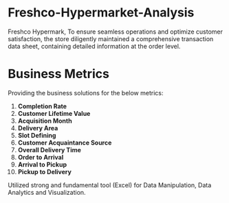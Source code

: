 # Freshco-Hypermarket-Analysis
Freshco Hypermark, To ensure seamless operations and optimize customer satisfaction, the store diligently maintained a comprehensive transaction data sheet, containing detailed information at the order level.

# Business Metrics

Providing the business solutions for the below metrics:

1. **Completion Rate**
2. **Customer Lifetime Value**
3. **Acquisition Month**
4. **Delivery Area**
5. **Slot Defining**
6. **Customer Acquaintance Source**
7. **Overall Delivery Time**
8. **Order to Arrival**
9. **Arrival to Pickup**
10. **Pickup to Delivery**

Utilized strong and fundamental tool (Excel) for Data Manipulation, Data Analytics and Visualization. 
